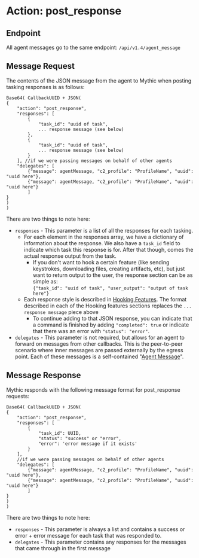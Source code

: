 # Action: post\_response

## Endpoint

All agent messages go to the same endpoint: `/api/v1.4/agent_message`

## Message Request

The contents of the JSON message from the agent to Mythic when posting tasking responses is as follows:

```
Base64( CallbackUUID + JSON(
{
	"action": "post_response",
	"responses": [
		{
			"task_id": "uuid of task",
			... response message (see below)
		},
		{
			"task_id": "uuid of task",
			... response message (see below)
		}
	], //if we were passing messages on behalf of other agents
	"delegates": [
		{"message": agentMessage, "c2_profile": "ProfileName", "uuid": "uuid here"},
		{"message": agentMessage, "c2_profile": "ProfileName", "uuid": "uuid here"}
		]
}
)
)
```

There are two things to note here:

* `responses` - This parameter is a list of all the responses for each tasking.
  * For each element in the responses array, we have a dictionary of information about the response. We also have a `task_id` field to indicate which task this response is for. After that though, comes the actual response output from the task.&#x20;
    * If you don't want to hook a certain feature (like sending keystrokes, downloading files, creating artifacts, etc), but just want to return output to the user, the response section can be as simple as:\
      `{"task_id": "uuid of task", "user_output": "output of task here"}`
  * Each response style is described in [Hooking Features](../../../hooking-features/). The format described in each of the Hooking features sections replaces the `... response message` piece above
    * To continue adding to that JSON response, you can indicate that a command is finished by adding `"completed": true` or indicate that there was an error with `"status": "error"`.
* `delegates` - This parameter is not required, but allows for an agent to forward on messages from other callbacks. This is the peer-to-peer scenario where inner messages are passed externally by the egress point. Each of these messages is a self-contained "[Agent Message](agent-message-format.md)".&#x20;

## Message Response

Mythic responds with the following message format for post\_response requests:

```
Base64( CallbackUUID + JSON(
{
	"action": "post_response",
	"responses": [
		{
			"task_id": UUID,
			"status": "success" or "error",
			"error": 'error message if it exists'
		}
	],
	//if we were passing messages on behalf of other agents
	"delegates": [
		{"message": agentMessage, "c2_profile": "ProfileName", "uuid": "uuid here"},
		{"message": agentMessage, "c2_profile": "ProfileName", "uuid": "uuid here"}
		]
}
)
)
```

There are two things to note here:

* `responses` - This parameter is always a list and contains a success or error + error message for each task that was responded to.
* `delegates` - This parameter contains any responses for the messages that came through in the first message
